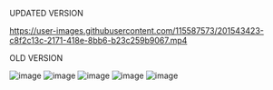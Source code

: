 UPDATED VERSION

https://user-images.githubusercontent.com/115587573/201543423-c8f2c13c-2171-418e-8bb6-b23c259b9067.mp4

OLD VERSION

![image](https://user-images.githubusercontent.com/115587573/197378722-a96ced17-fc70-4490-a713-d3d8963ad339.png)
![image](https://user-images.githubusercontent.com/115587573/197378730-95130d61-31f0-43ab-bcd6-31fc44965207.png)
![image](https://user-images.githubusercontent.com/115587573/197378741-e2218375-04c1-40db-9cbc-735d9300430d.png)
![image](https://user-images.githubusercontent.com/115587573/197378749-9018701e-8868-4356-bb16-a8f5b14858e3.png)
![image](https://user-images.githubusercontent.com/115587573/197378760-d74b1fc3-d226-404e-8bb5-10fde4b2a70b.png)
